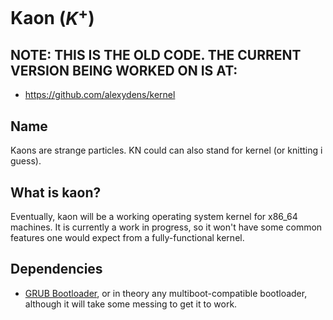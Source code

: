 # Kaon ($K^+$)
## NOTE: THIS IS THE OLD CODE. THE CURRENT VERSION BEING WORKED ON IS AT:
- https://github.com/alexydens/kernel
## Name
Kaons are strange particles. KN could can also stand for kernel (or knitting i
guess).
## What is kaon?
Eventually, kaon will be a working operating system kernel for x86_64 machines.
It is currently a work in progress, so it won't have some common features one
would expect from a fully-functional kernel.
## Dependencies
- [GRUB Bootloader](https://www.gnu.org/software/grub/), or in theory any 
multiboot-compatible bootloader, although it will take some messing to get it
to work.
